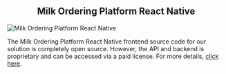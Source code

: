 <h2 style="text-align:center">Milk Ordering Platform React Native </h2>

![Milk Ordering Platform React Native ](https://admin.ninjascode.com/wp-content/uploads/2025/repoImages/Gray/milk%20ordering%20platform%20react%20native.webp) 

The Milk Ordering Platform React Native  frontend source code for our solution is completely open source. However, the API and backend is proprietary and can be accessed via a paid license. For more details, <a href="https://enatega.com/?utm_source=github&utm_medium=repo&utm_campaign=gary-milk-ordering-platform-react-native" target="_blank">click here</a>.
